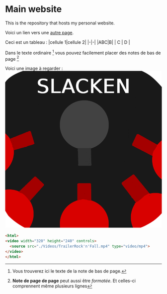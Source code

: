 # Main website
This is the repository that hosts my personal website.

Voici un lien vers une [autre page](./another-page.md).

Ceci est un tableau :
|cellule 1|cellule 2|
|-|-|
|ABC|B|
|    C    |    D    |

Dans le texte ordinaire [^1] vous pouvez facilement placer des notes de bas de page [^2]

Voici une image à regarder : ![](./Images/Slacken_1.png)

```html
<html>
<video width="320" height="240" controls>
  <source src="./Videos/TrailerRock'n'Fall.mp4" type="video/mp4">
</video>
</html>
```


[^1]: Vous trouverez ici le texte de la note de bas de page.
 [^2]: **Note de page de page** peut aussi être *formatée*.
Et celles-ci comprennent même plusieurs lignes
